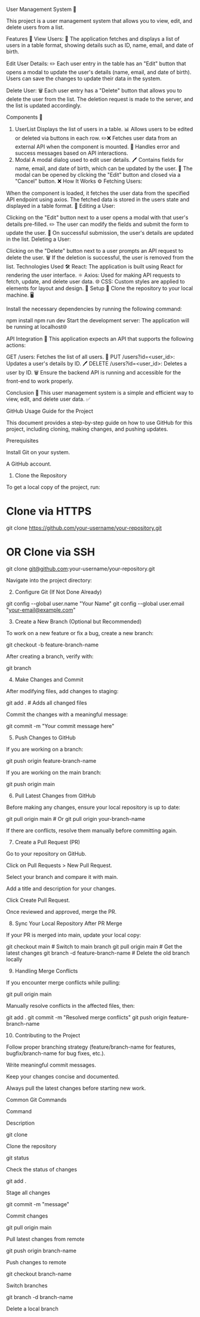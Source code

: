 User Management System 🚀

This project is a user management system that allows you to view, edit, and delete users from a list.

Features 🎯
View Users: 👀 The application fetches and displays a list of users in a table format, showing details such as ID, name, email, and date of birth.

Edit User Details: ✏️ Each user entry in the table has an "Edit" button that opens a modal to update the user's details (name, email, and date of birth). Users can save the changes to update their data in the system.

Delete User: 🗑️ Each user entry has a "Delete" button that allows you to delete the user from the list. The deletion request is made to the server, and the list is updated accordingly.

Components 🧩
1. UserList
Displays the list of users in a table. 📊
Allows users to be edited or deleted via buttons in each row. ✏️❌
Fetches user data from an external API when the component is mounted. 🔄
Handles error and success messages based on API interactions.
2. Modal
A modal dialog used to edit user details. 🖊️
Contains fields for name, email, and date of birth, which can be updated by the user. 📅
The modal can be opened by clicking the "Edit" button and closed via a "Cancel" button. ❌
How It Works ⚙️
Fetching Users:

When the component is loaded, it fetches the user data from the specified API endpoint using axios. The fetched data is stored in the users state and displayed in a table format. 🔄
Editing a User:

Clicking on the "Edit" button next to a user opens a modal with that user's details pre-filled. ✏️
The user can modify the fields and submit the form to update the user. 💾
On successful submission, the user's details are updated in the list.
Deleting a User:

Clicking on the "Delete" button next to a user prompts an API request to delete the user. 🗑️
If the deletion is successful, the user is removed from the list.
Technologies Used 🛠️
React: The application is built using React for rendering the user interface. ⚛️
Axios: Used for making API requests to fetch, update, and delete user data. 🌐
CSS: Custom styles are applied to elements for layout and design. 🎨
Setup 🏁
Clone the repository to your local machine. 🖥️

Install the necessary dependencies by running the following command:

npm install
npm run dev
Start the development server:
The application will be running at localhost🌐

API Integration 🔌
This application expects an API that supports the following actions:

GET /users: Fetches the list of all users. 📡
PUT /users?id=<user_id>: Updates a user's details by ID. 🖊️
DELETE /users?id=<user_id>: Deletes a user by ID. 🗑️
Ensure the backend API is running and accessible for the front-end to work properly.

Conclusion 🎉
This user management system is a simple and efficient way to view, edit, and delete user data. ✅




GitHub Usage Guide for the Project

This document provides a step-by-step guide on how to use GitHub for this project, including cloning, making changes, and pushing updates.

Prerequisites

Install Git on your system.

A GitHub account.

1. Clone the Repository

To get a local copy of the project, run:

# Clone via HTTPS
git clone https://github.com/your-username/your-repository.git

# OR Clone via SSH
git clone git@github.com:your-username/your-repository.git

Navigate into the project directory:


2. Configure Git (If Not Done Already)

git config --global user.name "Your Name"
git config --global user.email "your-email@example.com"

3. Create a New Branch (Optional but Recommended)

To work on a new feature or fix a bug, create a new branch:

git checkout -b feature-branch-name

After creating a branch, verify with:

git branch

4. Make Changes and Commit

After modifying files, add changes to staging:

git add .  # Adds all changed files

Commit the changes with a meaningful message:

git commit -m "Your commit message here"

5. Push Changes to GitHub

If you are working on a branch:

git push origin feature-branch-name

If you are working on the main branch:

git push origin main

6. Pull Latest Changes from GitHub

Before making any changes, ensure your local repository is up to date:

git pull origin main  # Or git pull origin your-branch-name

If there are conflicts, resolve them manually before committing again.

7. Create a Pull Request (PR)

Go to your repository on GitHub.

Click on Pull Requests > New Pull Request.

Select your branch and compare it with main.

Add a title and description for your changes.

Click Create Pull Request.

Once reviewed and approved, merge the PR.

8. Sync Your Local Repository After PR Merge

If your PR is merged into main, update your local copy:

git checkout main  # Switch to main branch
git pull origin main  # Get the latest changes
git branch -d feature-branch-name  # Delete the old branch locally

9. Handling Merge Conflicts

If you encounter merge conflicts while pulling:

git pull origin main

Manually resolve conflicts in the affected files, then:

git add .
git commit -m "Resolved merge conflicts"
git push origin feature-branch-name

10. Contributing to the Project

Follow proper branching strategy (feature/branch-name for features, bugfix/branch-name for bug fixes, etc.).

Write meaningful commit messages.

Keep your changes concise and documented.

Always pull the latest changes before starting new work.

Common Git Commands

Command

Description

git clone <repo-url>

Clone the repository

git status

Check the status of changes

git add .

Stage all changes

git commit -m "message"

Commit changes

git pull origin main

Pull latest changes from remote

git push origin branch-name

Push changes to remote

git checkout branch-name

Switch branches

git branch -d branch-name

Delete a local branch
